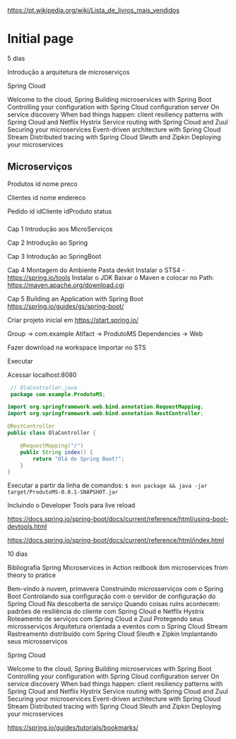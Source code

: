 https://pt.wikipedia.org/wiki/Lista_de_livros_mais_vendidos

# Initial page

5 dias

Introdução a arquitetura de microserviços

Spring Cloud

Welcome to the cloud, Spring
Building microservices with Spring Boot
Controlling your configuration with Spring Cloud configuration server
On service discovery
When bad things happen: client resiliency patterns with Spring Cloud and Netflix Hystrix
Service routing with Spring Cloud and Zuul
Securing your microservices
Event-driven architecture with Spring Cloud Stream
Distributed tracing with Spring Cloud Sleuth and Zipkin
Deploying your microservices



## Microserviços

Produtos
    id
    nome
    preco

Clientes
    id
    nome
    endereco

Pedido
    id
    idCliente
    idProduto
    status  

###

Cap 1
Introdução aos MicroServiços

Cap 2
Introdução ao Spring

Cap 3
Introdução ao SpringBoot

Cap 4
Montagem do Ambiente
    Pasta devkit
    Instalar o STS4 - https://spring.io/tools
    Instalar o JDK
    Baixar o Maven e colocar no Path: https://maven.apache.org/download.cgi

Cap 5
Building an Application with Spring Boot
    https://spring.io/guides/gs/spring-boot/

Criar projeto inicial em https://start.spring.io/

Group -> com.example
Atifact -> ProdutoMS
Dependencies -> Web

Fazer download na workspace
Importar no STS

Executar

Acessar localhost:8080

```java
 // OlaController.java
 package com.example.ProdutoMS;

import org.springframework.web.bind.annotation.RequestMapping;
import org.springframework.web.bind.annotation.RestController;

@RestController
public class OlaController {

    @RequestMapping("/")
    public String index() {
        return "Olá do Spring Boot!";
    }
}
 ```

 Executar a partir da linha de comandos:
 ```$ mvn package && java -jar target/ProdutoMS-0.0.1-SNAPSHOT.jar```

 Incluindo o Developer Tools para live reload

 https://docs.spring.io/spring-boot/docs/current/reference/html/using-boot-devtools.html



 https://docs.spring.io/spring-boot/docs/current/reference/html/index.html

 

10 dias

Bibliografia
Spring Microservices in Action
redbook ibm microservices from theory to pratice

Bem-vindo à nuvem, primavera
Construindo microsserviços com o Spring Boot
Controlando sua configuração com o servidor de configuração do Spring Cloud
Na descoberta de serviço
Quando coisas ruins acontecem: padrões de resiliência do cliente com Spring Cloud e Netflix Hystrix
Roteamento de serviços com Spring Cloud e Zuul
Protegendo seus microsserviços
Arquitetura orientada a eventos com o Spring Cloud Stream
Rastreamento distribuído com Spring Cloud Sleuth e Zipkin
Implantando seus microsserviços


Spring Cloud

Welcome to the cloud, Spring
Building microservices with Spring Boot
Controlling your configuration with Spring Cloud configuration server
On service discovery
When bad things happen: client resiliency patterns with Spring Cloud and Netflix Hystrix
Service routing with Spring Cloud and Zuul
Securing your microservices
Event-driven architecture with Spring Cloud Stream
Distributed tracing with Spring Cloud Sleuth and Zipkin
Deploying your microservices



https://spring.io/guides/tutorials/bookmarks/
